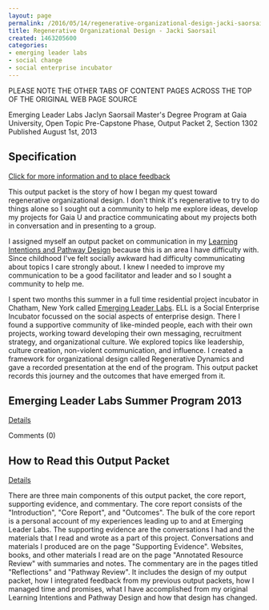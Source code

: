 ```yaml
---
layout: page
permalink: /2016/05/14/regenerative-organizational-design-jacki-saorsail
title: Regenerative Organizational Design - Jacki Saorsail
created: 1463205600
categories:
- emerging leader labs
- social change
- social enterprise incubator
---
```

PLEASE NOTE THE OTHER TABS OF CONTENT PAGES ACROSS THE TOP OF THE ORIGINAL WEB PAGE SOURCE

Emerging Leader Labs
Jaclyn Saorsail
Master's Degree Program at Gaia University, Open Topic
Pre-Capstone Phase, Output Packet 2, Section 1302
Published August 1st, 2013

## Specification

[Click for more information and to place feedback](/gaia-university/specification)

This output packet is the story of how I began my quest toward regenerative organizational design. I don't think it's regenerative to try to do things alone so I sought out a community to help me explore ideas, develop my projects for Gaia U and practice communicating about my projects both in conversation and in presenting to a group.

I assigned myself an output packet on communication in my [Learning Intentions and Pathway Design](/gaia-university/pathway-design) because this is an area I have difficulty with. Since childhood I've felt socially awkward had difficulty communicating about topics I care strongly about. I knew I needed to improve my communication to be a good facilitator and leader and so I sought a community to help me.

I spent two months this summer in a full time residential project incubator in Chatham, New York called [Emerging Leader Labs](/emerging-leader-labs). ELL is a Social Enterprise Incubator focussed on the social aspects of enterprise design. There I found a supportive community of like-minded people, each with their own projects, working toward developing their own messaging, recruitment strategy, and organizational culture. We explored topics like leadership, culture creation, non-violent communication, and influence. I created a framework for organizational design called Regenerative Dynamics and gave a recorded presentation at the end of the program. This output packet records this journey and the outcomes that have emerged from it.

## Emerging Leader Labs Summer Program 2013

[Details](/gaia-university/emerging-leader-labs)

Comments (0)

## How to Read this Output Packet

[Details](/gaia-university/how-to-read)

There are three main components of this output packet, the core report, supporting evidence, and commentary. The core report consists of the "Introduction", "Core Report", and "Outcomes". The bulk of the core report is a personal account of my experiences leading up to and at Emerging Leader Labs.
The supporting evidence are the conversations I had and the materials that I read and wrote as a part of this project. Conversations and materials I produced are on the page "Supporting Evidence". Websites, books, and other materials I read are on the page "Annotated Resource Review" with summaries and notes.
The commentary are in the pages titled "Reflections" and "Pathway Review". It includes the design of my output packet, how I integrated feedback from my previous output packets, how I managed time and promises, what I have accomplished from my original Learning Intentions and Pathway Design and how that design has changed.
